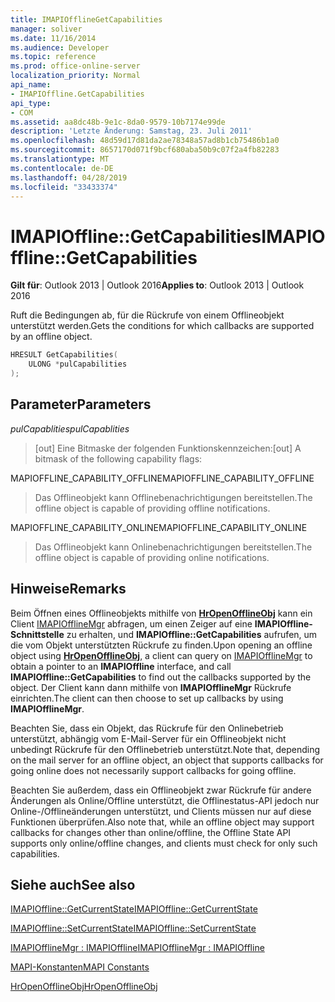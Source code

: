 ```yaml
---
title: IMAPIOfflineGetCapabilities
manager: soliver
ms.date: 11/16/2014
ms.audience: Developer
ms.topic: reference
ms.prod: office-online-server
localization_priority: Normal
api_name:
- IMAPIOffline.GetCapabilities
api_type:
- COM
ms.assetid: aa8dc48b-9e1c-8da0-9579-10b7174e99de
description: 'Letzte Änderung: Samstag, 23. Juli 2011'
ms.openlocfilehash: 48d59d17d81da2ae78348a57ad8b1cb75486b1a0
ms.sourcegitcommit: 8657170d071f9bcf680aba50b9c07f2a4fb82283
ms.translationtype: MT
ms.contentlocale: de-DE
ms.lasthandoff: 04/28/2019
ms.locfileid: "33433374"
---
```

# <a name="imapiofflinegetcapabilities"></a><span data-ttu-id="3735c-103">IMAPIOffline::GetCapabilities</span><span class="sxs-lookup"><span data-stu-id="3735c-103">IMAPIOffline::GetCapabilities</span></span>

  
  
<span data-ttu-id="3735c-104">**Gilt für**: Outlook 2013 | Outlook 2016</span><span class="sxs-lookup"><span data-stu-id="3735c-104">**Applies to**: Outlook 2013 | Outlook 2016</span></span> 
  
<span data-ttu-id="3735c-105">Ruft die Bedingungen ab, für die Rückrufe von einem Offlineobjekt unterstützt werden.</span><span class="sxs-lookup"><span data-stu-id="3735c-105">Gets the conditions for which callbacks are supported by an offline object.</span></span>
  
```cpp
HRESULT GetCapabilities( 
    ULONG *pulCapabilities 
);
```

## <a name="parameters"></a><span data-ttu-id="3735c-106">Parameter</span><span class="sxs-lookup"><span data-stu-id="3735c-106">Parameters</span></span>

 <span data-ttu-id="3735c-107">_pulCapablities_</span><span class="sxs-lookup"><span data-stu-id="3735c-107">_pulCapablities_</span></span>
  
> <span data-ttu-id="3735c-108">[out] Eine Bitmaske der folgenden Funktionskennzeichen:</span><span class="sxs-lookup"><span data-stu-id="3735c-108">[out] A bitmask of the following capability flags:</span></span>
    
<span data-ttu-id="3735c-109">MAPIOFFLINE_CAPABILITY_OFFLINE</span><span class="sxs-lookup"><span data-stu-id="3735c-109">MAPIOFFLINE_CAPABILITY_OFFLINE</span></span>
  
> <span data-ttu-id="3735c-110">Das Offlineobjekt kann Offlinebenachrichtigungen bereitstellen.</span><span class="sxs-lookup"><span data-stu-id="3735c-110">The offline object is capable of providing offline notifications.</span></span>
    
<span data-ttu-id="3735c-111">MAPIOFFLINE_CAPABILITY_ONLINE</span><span class="sxs-lookup"><span data-stu-id="3735c-111">MAPIOFFLINE_CAPABILITY_ONLINE</span></span>
  
> <span data-ttu-id="3735c-112">Das Offlineobjekt kann Onlinebenachrichtigungen bereitstellen.</span><span class="sxs-lookup"><span data-stu-id="3735c-112">The offline object is capable of providing online notifications.</span></span>
    
## <a name="remarks"></a><span data-ttu-id="3735c-113">Hinweise</span><span class="sxs-lookup"><span data-stu-id="3735c-113">Remarks</span></span>

<span data-ttu-id="3735c-114">Beim Öffnen eines Offlineobjekts mithilfe von **[HrOpenOfflineObj](hropenofflineobj.md)** kann ein Client [IMAPIOfflineMgr](imapiofflinemgrimapioffline.md) abfragen, um einen Zeiger auf eine **IMAPIOffline-Schnittstelle** zu erhalten, und **IMAPIOffline::GetCapabilities** aufrufen, um die vom Objekt unterstützten Rückrufe zu finden.</span><span class="sxs-lookup"><span data-stu-id="3735c-114">Upon opening an offline object using **[HrOpenOfflineObj](hropenofflineobj.md)**, a client can query on [IMAPIOfflineMgr](imapiofflinemgrimapioffline.md) to obtain a pointer to an **IMAPIOffline** interface, and call **IMAPIOffline::GetCapabilities** to find out the callbacks supported by the object.</span></span> <span data-ttu-id="3735c-115">Der Client kann dann mithilfe von **IMAPIOfflineMgr** Rückrufe einrichten.</span><span class="sxs-lookup"><span data-stu-id="3735c-115">The client can then choose to set up callbacks by using **IMAPIOfflineMgr**.</span></span>
  
<span data-ttu-id="3735c-116">Beachten Sie, dass ein Objekt, das Rückrufe für den Onlinebetrieb unterstützt, abhängig vom E-Mail-Server für ein Offlineobjekt nicht unbedingt Rückrufe für den Offlinebetrieb unterstützt.</span><span class="sxs-lookup"><span data-stu-id="3735c-116">Note that, depending on the mail server for an offline object, an object that supports callbacks for going online does not necessarily support callbacks for going offline.</span></span>
  
<span data-ttu-id="3735c-117">Beachten Sie außerdem, dass ein Offlineobjekt zwar Rückrufe für andere Änderungen als Online/Offline unterstützt, die Offlinestatus-API jedoch nur Online-/Offlineänderungen unterstützt, und Clients müssen nur auf diese Funktionen überprüfen.</span><span class="sxs-lookup"><span data-stu-id="3735c-117">Also note that, while an offline object may support callbacks for changes other than online/offline, the Offline State API supports only online/offline changes, and clients must check for only such capabilities.</span></span>
  
## <a name="see-also"></a><span data-ttu-id="3735c-118">Siehe auch</span><span class="sxs-lookup"><span data-stu-id="3735c-118">See also</span></span>



[<span data-ttu-id="3735c-119">IMAPIOffline::GetCurrentState</span><span class="sxs-lookup"><span data-stu-id="3735c-119">IMAPIOffline::GetCurrentState</span></span>](imapioffline-getcurrentstate.md)
  
[<span data-ttu-id="3735c-120">IMAPIOffline::SetCurrentState</span><span class="sxs-lookup"><span data-stu-id="3735c-120">IMAPIOffline::SetCurrentState</span></span>](imapioffline-setcurrentstate.md)
  
[<span data-ttu-id="3735c-121">IMAPIOfflineMgr : IMAPIOffline</span><span class="sxs-lookup"><span data-stu-id="3735c-121">IMAPIOfflineMgr : IMAPIOffline</span></span>](imapiofflinemgrimapioffline.md)


[<span data-ttu-id="3735c-122">MAPI-Konstanten</span><span class="sxs-lookup"><span data-stu-id="3735c-122">MAPI Constants</span></span>](mapi-constants.md)
  
[<span data-ttu-id="3735c-123">HrOpenOfflineObj</span><span class="sxs-lookup"><span data-stu-id="3735c-123">HrOpenOfflineObj</span></span>](hropenofflineobj.md)

